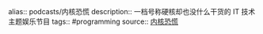 alias:: podcasts/内核恐慌
description:: 一档号称硬核却也没什么干货的 IT 技术主题娱乐节目
tags:: #programming
source:: [内核恐慌](https://pan.icu/)
